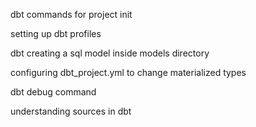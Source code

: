 dbt commands for project init

setting up dbt profiles

dbt creating a sql model inside models directory

configuring dbt_project.yml to change materialized types

dbt debug command

understanding sources in dbt 
